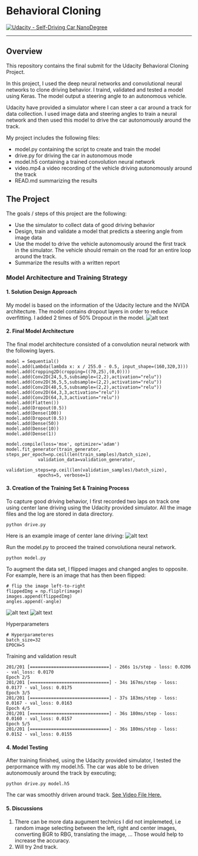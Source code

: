 # **Behavioral Cloning** 

[![Udacity - Self-Driving Car NanoDegree](https://s3.amazonaws.com/udacity-sdc/github/shield-carnd.svg)](http://www.udacity.com/drive)

---

[//]: # (Image References)

[image0]: ./examples/NVIDIA.JPG "NVIDIA Architecture"
[image1]: ./examples/center_drive.png "Center Drive"
[image2]: ./examples/original_image.png "Normal Image"
[image3]: ./examples/flipped_image.png "Flipped Image"


Overview
---
This repository contains the final submit for the Udacity Behavioral Cloning Project.

In this project, I used the deep neural networks and convolutional neural networks to clone driving behavior. I traind, validated and tested a model using Keras. The model output a steering angle to an autonomous vehicle.

Udacity have provided a simulator where I can steer a car around a track for data collection. I used image data and steering angles to train a neural network and then used this model to drive the car autonomously around the track.

My project includes the following files:
* model.py containing the script to create and train the model
* drive.py for driving the car in autonomous mode
* model.h5 containing a trained convolution neural network 
* video.mp4 a video recording of the vehicle driving autonomously around the track
* READ.md summarizing the results


The Project
---
The goals / steps of this project are the following:
* Use the simulator to collect data of good driving behavior 
* Design, train and validate a model that predicts a steering angle from image data
* Use the model to drive the vehicle autonomously around the first track in the simulator. The vehicle should remain on the road for an entire loop around the track.
* Summarize the results with a written report


### Model Architecture and Training Strategy

#### 1. Solution Design Approach

My model is based on the information of the Udacity lecture and the NVIDA architecture. The model contains dropout layers in order to reduce overfitting. I added 2 times of 50% Dropout in the model.
![alt text][image0]

#### 2. Final Model Architecture

The final model architecture consisted of a convolution neural network with the following layers.

```
model = Sequential()
model.add(Lambda(lambda x: x / 255.0 - 0.5, input_shape=(160,320,3)))
model.add(Cropping2D(cropping=((70,25),(0,0))))
model.add(Conv2D(24,5,5,subsample=(2,2),activation="relu"))
model.add(Conv2D(36,5,5,subsample=(2,2),activation="relu"))
model.add(Conv2D(48,5,5,subsample=(2,2),activation="relu"))
model.add(Conv2D(64,3,3,activation="relu"))
model.add(Conv2D(64,3,3,activation="relu"))
model.add(Flatten())
model.add(Dropout(0.5))
model.add(Dense(100))
model.add(Dropout(0.5))
model.add(Dense(50))
model.add(Dense(10))
model.add(Dense(1))

model.compile(loss='mse', optimizer='adam')
model.fit_generator(train_generator, steps_per_epoch=np.ceil(len(train_samples)/batch_size),
            validation_data=validation_generator,
            validation_steps=np.ceil(len(validation_samples)/batch_size),
            epochs=5, verbose=1)
```
#### 3. Creation of the Training Set & Training Process
To capture good driving behavior, I first recorded two laps on track one using center lane driving using the Udacity provided simulator. All the image files and the log are stored in data directory.
```
python drive.py
```
Here is an example image of center lane driving:
![alt text][image1]

Run the model.py to proceed the trained convolutiona neural network.
```
python model.py
```
To augment the data set, I flipped images and changed angles to opposite. For example, here is an image that has then been flipped:
```
# flip the image left-to-right
flippedImg = np.fliplr(image)
images.append(flippedImg)
angles.append(-angle)
```
![alt text][image2]
![alt text][image3]

Hyperparameters
```
# Hyperparameteres
batch_size=32
EPOCH=5
```
Training and validation result
```
201/201 [==============================] - 266s 1s/step - loss: 0.0206 - val_loss: 0.0170
Epoch 2/5
201/201 [==============================] - 34s 167ms/step - loss: 0.0177 - val_loss: 0.0175
Epoch 3/5
201/201 [==============================] - 37s 183ms/step - loss: 0.0167 - val_loss: 0.0163
Epoch 4/5
201/201 [==============================] - 36s 180ms/step - loss: 0.0160 - val_loss: 0.0157
Epoch 5/5
201/201 [==============================] - 36s 180ms/step - loss: 0.0152 - val_loss: 0.0155
```

#### 4. Model Testing
After training finished, using the Udacity provided simulator, I tested the perpormance with my model.h5. 
The car was able to be driven autonomously around the track by executing; 
```
python drive.py model.h5
```
The car was smoothly driven around track. [See Video File Here.](https://github.com/Hyun5/CarND-Behavioral-Cloning-P3/blob/master/examples/video.mp4)


#### 5. Discussions
1. There can be more data augument technics I did not implemeted, i.e random image selecting between the left, right and center images, converting BGR to RBG, translating the image, ... Those would help to increase the accuracy. 
2. Will try 2nd track.
